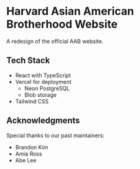 # Harvard Asian American Brotherhood Website

A redesign of the official AAB website.

## Tech Stack
- React with TypeScript
- Vercel for deployment
  - Neon PostgreSQL
  - Blob storage
- Tailwind CSS

## Acknowledgments
Special thanks to our past maintainers:
- Brandon Kim
- Amia Ross
- Abe Lee
